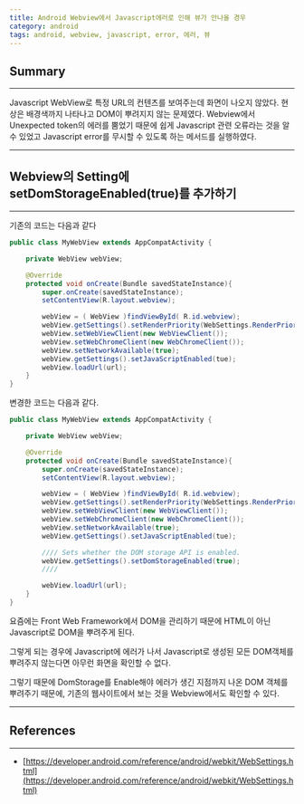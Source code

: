 ```yaml
---
title: Android Webview에서 Javascript에러로 인해 뷰가 안나올 경우
category: android
tags: android, webview, javascript, error, 에러, 뷰
---
```

## Summary
---
Javascript WebView로 특정 URL의 컨텐츠를 보여주는데 화면이 나오지 않았다.
현상은 배경색까지 나타나고 DOM이 뿌려지지 않는 문제였다.
Webview에서 Unexpected token의 에러를 뿜었기 때문에 쉽게 Javascript 관련 오류라는 것을 알 수 있었고
Javascript error를 무시할 수 있도록 하는 메서드를 실행하였다.

---
## Webview의 Setting에 setDomStorageEnabled(true)를 추가하기
---

기존의 코드는 다음과 같다
```java
public class MyWebView extends AppCompatActivity {

    private WebView webView;

    @Override
    protected void onCreate(Bundle savedStateInstance){
        super.onCreate(savedStateInstance);
        setContentView(R.layout.webview);

        webView = ( WebView )findViewById( R.id.webview);
        webView.getSettings().setRenderPriority(WebSettings.RenderPriority.HIGH);
        webView.setWebViewClient(new WebViewClient());
        webView.setWebChromeClient(new WebChromeClient());
        webView.setNetworkAvailable(true);
        webView.getSettings().setJavaScriptEnabled(tue);
        webView.loadUrl(url);
    }
}
```

변경한 코드는 다음과 같다.
```java
public class MyWebView extends AppCompatActivity {

    private WebView webView;

    @Override
    protected void onCreate(Bundle savedStateInstance){
        super.onCreate(savedStateInstance);
        setContentView(R.layout.webview);

        webView = ( WebView )findViewById( R.id.webview);
        webView.getSettings().setRenderPriority(WebSettings.RenderPriority.HIGH);
        webView.setWebViewClient(new WebViewClient());
        webView.setWebChromeClient(new WebChromeClient());
        webView.setNetworkAvailable(true);
        webView.getSettings().setJavaScriptEnabled(tue);

        //// Sets whether the DOM storage API is enabled.
        webView.getSettings().setDomStorageEnabled(true);
        ////

        webView.loadUrl(url);
    }
}
```

요즘에는 Front Web Framework에서 DOM을 관리하기 때문에 HTML이 아닌 Javascript로 DOM을 뿌려주게 된다.

그렇게 되는 경우에 Javascript에 에러가 나서 Javascript로 생성된 모든 DOM객체를 뿌려주지 않는다면 아무런 화면을 확인할 수 없다.

그렇기 때문에 DomStorage를 Enable해야 에러가 생긴 지점까지 나온 DOM 객체를 뿌려주기 때문에, 기존의 웹사이트에서 보는 것을
Webview에서도 확인할 수 있다. 

---
## References
---

- [https://developer.android.com/reference/android/webkit/WebSettings.html](https://developer.android.com/reference/android/webkit/WebSettings.html)